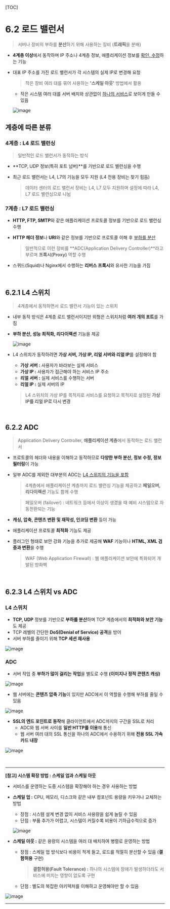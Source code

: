 [TOC]

# 6.2 로드 밸런서

> 서버나 장비의 부하를 **분산**하기 위해 사용하는 장비 (**트래픽**을 분배)

- **4계층 이상**에서 동작하며 IP 주소나 4계층 정보, 애플리케이션 정보를 <u>확인, 수정</u>하는 기능

- 대표 IP 주소를 가진 로드 밸런서가 각 시스템의 실제 IP로 변경해 요청

  > 작은 장비 여러 대를 묶어 사용하는 **'스케일 아웃'** 방법에서 활용

  - 작은 시스템 여러 대를 서버 배치와 상관없이 <u>하나의 서비스</u>로 보이게 만들 수 있음

  ![image](https://user-images.githubusercontent.com/87461594/183282396-d821a031-af73-4820-93b9-c027a49773a9.png)

## 계층에 따른 분류

### 4계층 : L4 로드 밸런싱

> 일반적인 로드 밸런서가 동작하는 방식

- **TCP, UDP 정보(특히 포트 넘버)**를 기반으로 로드 밸런싱을 수행

- 최근 로드 밸런서는 L4, L7의 기능을 모두 지원 (L4 전용 장비는 찾기 힘듬)

  > 데이터 센터의 로드 밸런서 장비는 L4, L7 모두 지원하며 설정에 따라 L4, L7 로드 밸런싱으로 나뉨

### 7계층 : L7 로드 밸런싱

- **HTTP, FTP, SMTP**와 같은 애플리케이션 프로토콜 정보를 기반으로 로드 밸런싱 수행

- **HTTP 헤더 정보**나 **URI**와 같은 정보를 기반으로 프로토콜 이해 후 <u>부하를 분산</u>

  > 일반적으로 이런 장비를 **ADC(Application Delivery Controller)**라고 부르며 **프록시(Proxy)** 역할 수행

- 스퀴드(Squid)나 Nginx에서 수행하는 **리버스 프록시**와 유사한 기능을 가짐

<br>

## 6.2.1 L4 스위치

> 4계층에서 동작하면서 로드 밸런서 기능이 있는 스위치

- 내부 동작 방식은 4계층 로드 밸런서이지만 외형은 스위치처럼 **여러 개의 포트**를 가짐

- **부하 분산, 성능 최적화, 리다이렉션** 기능을 제공

  ![image](https://user-images.githubusercontent.com/87461594/183283614-dd5fe9df-c9d9-45f8-b899-62a10a6cb7f4.png)

- L4 스위치가 동작하려면 **가상 서버, 가상 IP, 리얼 서버와 리얼 IP**를 설정해야 함

  - **가상 서버 :** 사용자가 바라보는 실제 서비스
  - **가상 IP :** 사용자가 접근해야 하는 서비스 IP 주소
  - **리얼 서버 :** 실제 서비스를 수행하는 서버
  - **리얼 IP :** 실제 서버의 IP

  > L4 스위치의 가상 IP를 목적지로 서비스를 요청하고 목적지로 설정된 **가상 IP를 리얼 IP로 다시 변경**

<br>

## 6.2.2 ADC

> Application Delivery Controller, **애플리케이션 계층**에서 동작하는 로드 밸런서

- 프로토콜의 헤더와 내용을 이해하고 동작하므로 **다양한 부하 분산, 정보 수정, 정보 필터링**이 가능

- 일부 ADC를 제외한 대부분의 ADC는 <u>L4 스위치의 기능을 포함</u>

  > 4계층에서 애플리케이션 계층까지 로드 밸런싱 기능을 제공하고 **페일오버, 리다이렉션** 기능도 함께 수행

  > 페일오버 (failover) : 네트워크 등에서 이상이 생겼을 때 예비 시스템으로 자동전환되는 기능

- **캐싱, 압축, 콘텐츠 변환 및 재작성, 인코딩 변환** 등이 가능

- 애플리케이션 프로토콜 **최적화** 기능도 제공

- 플러그인 형태로 보안 강화 기능을 추가로 제공해 **WAF** 기능이나 **HTML, XML 검증과 변환**을 수행

  > WAF (Web Application Firewall) : 웹 애플리케이션 보안에 특화되어 개발된 방화벽

<br>

## 6.2.3 L4 스위치 vs ADC

### L4 스위치

- **TCP, UDP** 정보를 기반으로 **부하를 분산**하며 TCP 계층에서의 **최적화와 보안 기능**도 제공
- TCP 레벨의 간단한 **DoS(Denial of Service) 공격**을 방어
- 서버 부하를 줄이기 위해 **TCP 세션 재사용**

![image](https://user-images.githubusercontent.com/87461594/185779070-50b968a6-5eca-4ecc-a7cd-f31902024d3e.png)

### ADC

- 서버 작업 중 **부하가 많이 걸리는 작업**을 별도로 수행 **(이미지나 정적 콘텐츠 캐싱)**

![image](https://user-images.githubusercontent.com/87461594/185779085-a3f1dd0d-f2a1-43fd-974e-09761c6b87b2.png)

- 웹 서버에는 **콘텐츠 압축 기능**이 있지만 ADC에서 이 역할을 수행해 부하를 줄일 수 있음

![image](https://user-images.githubusercontent.com/87461594/185779096-280dd450-dd8e-444e-8538-e420b97cc5a5.png)

- **SSL의 엔드 포인트로 동작**해 클라이언트에서 ADC까지의 구간을 SSL로 처리
  - ADC와 웹 서버 사이를 **일반 HTTP를 이용**해 통신
  - 웹 서버 여러 대의 SSL 통신을 하나의 ADC에서 수용하기 위해 **전용 SSL 가속 카드 내장**

![image](https://user-images.githubusercontent.com/87461594/185779108-6590f6c1-8e8c-4cef-a965-5e8065ede085.png)

<br>

---

**[참고] 시스템 확장 방법 : 스케일 업과 스케일 아웃**

- 서비스를 운영하는 도중 시스템을 확장해야 하는 경우 사용하는 방법

- **스케일 업 :** CPU, 메모리, 디스크와 같은 내부 컴포넌트 용량을 키우거나 교체하는 방법

  - 장점 : 시스템 설계 변경 없이 서비스 사용량을 쉽게 늘릴 수 있음
  - 단점 : 부품 추가가 어렵고, 시스템이 커질수록 비용이 기하급수적으로 증가

  ![image](https://user-images.githubusercontent.com/87461594/185779558-fb7437dc-f59b-447b-b60f-3247405074ca.png)

- **스케일 아웃 :** 같은 용량의 시스템을 여러 대 배치하여 병렬로 운영하는 방법

  - 장점 : 스케일 업 방식보다 비용이 적게 들고, 로드를 적절히 분산할 수 있음 (**결함허용** 구현)

    > **결함허용(Fault Tolerance) :** 하나의 시스템에 장애가 발생하더라도 서비스에 미치는 영향이 없도록 구현

  - 단점 : 별도의 복잡한 아키텍처를 이해하고 운영해야만 할 수 있음

![image](https://user-images.githubusercontent.com/87461594/185779494-19aed0a0-38f3-469c-8ea5-0a54f3f4dca9.png)

---

